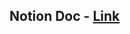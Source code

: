 ## Notion Doc - [Link](https://www.notion.so/System-Design-2091cd62f89680aba766dbab5d0d9257?source=copy)
